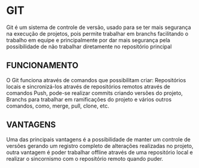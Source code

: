 # GIT
Git é um sistema de controle de versão, usado para se ter mais segurança na execução de projetos, pois permite trabalhar em branchs facilitando o trabalho em equipe e principalmente por dar mais segurança pela possibilidade de não trabalhar diretamente no repositório principal 

## FUNCIONAMENTO
O Git funciona através de comandos que possibilitam criar:
Repositórios locais e sincronizá-los através de repositórios remotos através de comandos Push, pode-se realizar commits criando versões do projeto, Branchs para trabalhar em ramificações do projeto e vários outros comandos, como, merge, pull, clone, etc.

## VANTAGENS
Uma das principais vantagens é a possibilidade de manter um controle de versões gerando um registro completo de alterações realizadas no projeto, outra vantagem é poder trabalhar offline através de uma repositório local e realizar o sincornismo com o repositório remoto quando puder.
